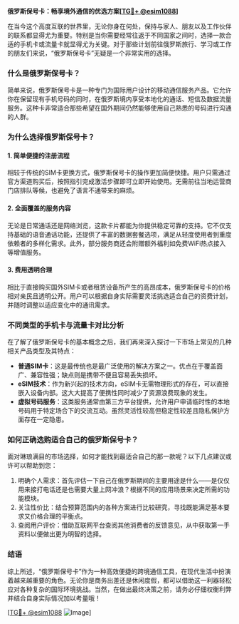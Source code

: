 **俄罗斯保号卡：畅享境外通信的优选方案[[TG💪+ @esim1088](https://t.me/s/esim1088)]**

在当今这个高度互联的世界里，无论你身在何处，保持与家人、朋友以及工作伙伴的联系都显得尤为重要。特别是当你需要经常往返于不同国家之间时，选择一款合适的手机卡或流量卡就显得尤为关键。对于那些计划前往俄罗斯旅行、学习或工作的朋友们来说，“俄罗斯保号卡”无疑是一个非常实用的选择。

### 什么是俄罗斯保号卡？

简单来说，俄罗斯保号卡是一种专门为国际用户设计的移动通信服务产品。它允许你在保留现有手机号码的同时，在俄罗斯境内享受本地化的通话、短信及数据流量服务。这种卡非常适合那些希望在国外期间仍然能够使用自己熟悉的号码进行沟通的人群。

### 为什么选择俄罗斯保号卡？

#### 1. 简单便捷的注册流程

相较于传统的SIM卡更换方式，俄罗斯保号卡的操作更加简便快捷。用户只需通过官方渠道购买后，按照指引完成激活步骤即可立即开始使用。无需前往当地运营商门店排队等候，也避免了语言不通带来的麻烦。

#### 2. 全面覆盖的服务内容

无论是日常通话还是网络浏览，这款卡片都能为你提供稳定可靠的支持。它不仅支持基础的语音通话功能，还提供了丰富的数据套餐选项，满足从轻度使用者到重度依赖者的多样化需求。此外，部分服务商还会附赠额外福利如免费WiFi热点接入等增值服务。

#### 3. 费用透明合理

相比于直接购买国外SIM卡或者租赁设备所产生的高昂成本，俄罗斯保号卡的价格相对亲民且透明公开。用户可以根据自身实际需要灵活挑选适合自己的资费计划，并随时调整以适应变化中的通讯需求。

### 不同类型的手机卡与流量卡对比分析

在了解了俄罗斯保号卡的基本概念之后，我们再来深入探讨一下市场上常见的几种相关产品类型及其特点：

- **普通SIM卡**：这是最传统也是最广泛使用的解决方案之一。优点在于覆盖面广、兼容性强；缺点则是携带不便且容易丢失损坏。
- **eSIM技术**：作为新兴起的技术方向，eSIM卡无需物理形式的存在，可以直接嵌入设备内部。这大大提高了便携性同时减少了资源浪费现象的发生。
- **虚拟号码服务**：这类服务通常由第三方平台提供，允许用户申请临时性的本地号码用于特定场合下的交流互动。虽然灵活性较高但稳定性较差且隐私保护方面存在一定隐患。

### 如何正确选购适合自己的俄罗斯保号卡？

面对琳琅满目的市场选择，如何才能找到最适合自己的那一款呢？以下几点建议或许可以帮助到您：

1. 明确个人需求：首先评估一下自己在俄罗斯期间的主要用途是什么——是仅仅用来接打电话还是也需要大量上网冲浪？根据不同的应用场景来决定所需的功能模块。
2. 关注性价比：结合预算范围内的各种方案进行比较研究，寻找既能满足基本要求又价格合理的平衡点。
3. 查阅用户评价：借助互联网平台查阅其他消费者的反馈意见，从中获取第一手资料以便做出更为明智的选择。

### 结语

综上所述，“俄罗斯保号卡”作为一种高效便捷的跨境通信工具，在现代生活中扮演着越来越重要的角色。无论你是商务出差还是休闲度假，都可以借助这一利器轻松应对各种复杂的国际环境挑战。当然，在做出最终决策之前，请务必仔细权衡利弊并结合自身实际情况加以考量哦！

[[TG💪+ @esim1088](https://t.me/s/esim1088) ![Image](https://i.postimg.cc/4NQfJmqS/Snipaste-2025-05-13-00-14-12.png)]